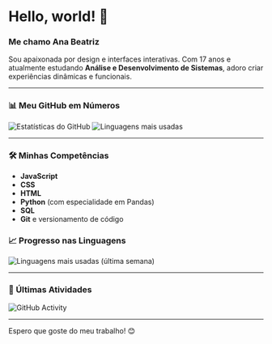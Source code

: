 # Hello, world! 👋 

### Me chamo Ana Beatriz
Sou apaixonada por design e interfaces interativas. Com 17 anos e atualmente estudando **Análise e Desenvolvimento de Sistemas**, adoro criar experiências dinâmicas e funcionais.

---

### 📊 Meu GitHub em Números
<!-- Widgets de Estatísticas do GitHub -->
![Estatísticas do GitHub](https://github-readme-stats.vercel.app/api?username=seu-username&show_icons=true&theme=radical)
![Linguagens mais usadas](https://github-readme-stats.vercel.app/api/top-langs/?username=seu-username&layout=compact&theme=radical)

---

### 🛠️ Minhas Competências
- **JavaScript**
- **CSS**
- **HTML**
- **Python** (com especialidade em Pandas)
- **SQL**
- **Git** e versionamento de código

### 📈 Progresso nas Linguagens

<!-- Widget para mostrar tempo de uso das linguagens -->
<!-- Aqui você precisa configurar o WakaTime para rastrear o uso das linguagens -->
<!-- Requer conta no WakaTime e chave API -->
![Linguagens mais usadas (última semana)](https://github-readme-stats.vercel.app/api/wakatime?username=seu-username&layout=compact&theme=radical)

---

### 🔄 Últimas Atividades
<!-- Widget para mostrar atividades recentes do GitHub -->
![GitHub Activity](https://activity-graph.herokuapp.com/graph?username=seu-username&theme=radical)

---

Espero que goste do meu trabalho! 😊
